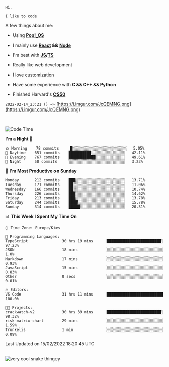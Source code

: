 ```
Hi.

I like to code
```

A few things about me:

-   Using **[Pop!\_OS](https://pop.system76.com/)**

-   I mainly use **[React](https://reactjs.org/) && [Node](https://nodejs.org/en/)**

-   I'm best with **[JS](https://www.javascript.com/)/[TS](https://www.typescriptlang.org/)**

-   Really like web development

-   I love customization

-   Have some experience with **C && C++ && Python**

-   Finished Harvard's **[CS50](https://cs50.harvard.edu)**

`2022-02-14_23:21 () =>` [https://i.imgur.com/JcQEMNG.png](https://i.imgur.com/JcQEMNG.png)

<br>

<!--START_SECTION:waka-->
![Code Time](http://img.shields.io/badge/Code%20Time-354%20hrs%203%20mins-blue)

**I'm a Night 🦉** 

```text
🌞 Morning    78 commits     █░░░░░░░░░░░░░░░░░░░░░░░░   5.05% 
🌆 Daytime    651 commits    ██████████░░░░░░░░░░░░░░░   42.11% 
🌃 Evening    767 commits    ████████████░░░░░░░░░░░░░   49.61% 
🌙 Night      50 commits     ░░░░░░░░░░░░░░░░░░░░░░░░░   3.23%

```
📅 **I'm Most Productive on Sunday** 

```text
Monday       212 commits    ███░░░░░░░░░░░░░░░░░░░░░░   13.71% 
Tuesday      171 commits    ██░░░░░░░░░░░░░░░░░░░░░░░   11.06% 
Wednesday    166 commits    ██░░░░░░░░░░░░░░░░░░░░░░░   10.74% 
Thursday     226 commits    ███░░░░░░░░░░░░░░░░░░░░░░   14.62% 
Friday       213 commits    ███░░░░░░░░░░░░░░░░░░░░░░   13.78% 
Saturday     244 commits    ████░░░░░░░░░░░░░░░░░░░░░   15.78% 
Sunday       314 commits    █████░░░░░░░░░░░░░░░░░░░░   20.31%

```


📊 **This Week I Spent My Time On** 

```text
⌚︎ Time Zone: Europe/Kiev

💬 Programming Languages: 
TypeScript               30 hrs 19 mins      ████████████████████████░   97.23% 
JSON                     18 mins             ░░░░░░░░░░░░░░░░░░░░░░░░░   1.0% 
Markdown                 17 mins             ░░░░░░░░░░░░░░░░░░░░░░░░░   0.93% 
JavaScript               15 mins             ░░░░░░░░░░░░░░░░░░░░░░░░░   0.83% 
Other                    0 secs              ░░░░░░░░░░░░░░░░░░░░░░░░░   0.01%

🔥 Editors: 
VS Code                  31 hrs 11 mins      █████████████████████████   100.0%

🐱‍💻 Projects: 
crackwatch-v2            30 hrs 39 mins      ████████████████████████░   98.32% 
risk-matrix-chart        29 mins             ░░░░░░░░░░░░░░░░░░░░░░░░░   1.59% 
Trunkelis                1 min               ░░░░░░░░░░░░░░░░░░░░░░░░░   0.09%

```


 Last Updated on 15/02/2022 18:20:45 UTC
<!--END_SECTION:waka-->

<br>

<img title="" src="https://raw.githubusercontent.com/Trunkelis/Trunkelis/output/github-contribution-grid-snake.svg" alt="very cool snake thingey" data-align="left">
